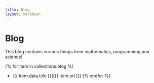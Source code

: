 ```yaml
---
title: Blog
layout: markdown
---
```


# Blog
  
  This blog contains curious things from mathematics, programming and science!

  {% for item in collections.blog %}
  - [{{ item.data.title }}]({{ item.url }}) 
  {% endfor %}